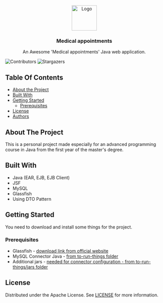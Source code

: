 <br/>
<p align="center">
  <a href="https://github.com/andreibbb/medical-appointments-web-app">
    <img src="https://i.imgur.com/0w7AFaZ.png" alt="Logo" width="80" height="80">
  </a>

  <h3 align="center">Medical appointments</h3>

  <p align="center">
    An Awesome 'Medical appointments' Java web application.
    <br/>
</p>

![Contributors](https://img.shields.io/github/contributors/andreibbb/medical-appointments-web-app?color=dark-green) ![Stargazers](https://img.shields.io/github/stars/andreibbb/medical-appointments-web-app?style=social) 

## Table Of Contents

* [About the Project](#about-the-project)
* [Built With](#built-with)
* [Getting Started](#getting-started)
  * [Prerequisites](#prerequisites)
* [License](#license)
* [Authors](#authors)

## About The Project

This is a personal project made especially for an advanced programming course in Java from the first year of the master's degree.

## Built With

* Java (EAR, EJB, EJB Client)
* JSF
* MySQL
* Glassfish
* Using DTO Pattern

## Getting Started

You need to download and install some things for the project.

### Prerequisites

* Glassfish - [download link from official website](https://javaee.github.io/glassfish/download)
* MySQL Connector Java - [from to-run-things folder](https://github.com/andreibbb/medical-appointments-web-app/tree/main/to-run-things)
* Additional jars - [needed for connector configuration - from to-run-things/jars folder](https://github.com/andreibbb/medical-appointments-web-app/tree/main/to-run-things/jars8)

## License

Distributed under the Apache License. See [LICENSE](https://github.com/andreibbb/medical-appointments-web-app/blob/main/LICENSE) for more information.
